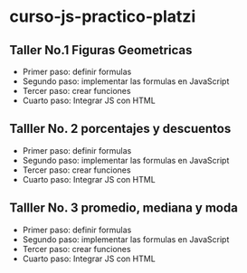 # curso-js-practico-platzi

## Taller No.1 Figuras Geometricas
- Primer paso: definir formulas
- Segundo paso: implementar las formulas en JavaScript
- Tercer paso: crear funciones
- Cuarto paso: Integrar JS con HTML

## Talller No. 2 porcentajes y descuentos 
- Primer paso: definir formulas
- Segundo paso: implementar las formulas en JavaScript
- Tercer paso: crear funciones
- Cuarto paso: Integrar JS con HTML

## Talller No. 3 promedio, mediana y moda
- Primer paso: definir formulas
- Segundo paso: implementar las formulas en JavaScript
- Tercer paso: crear funciones
- Cuarto paso: Integrar JS con HTML